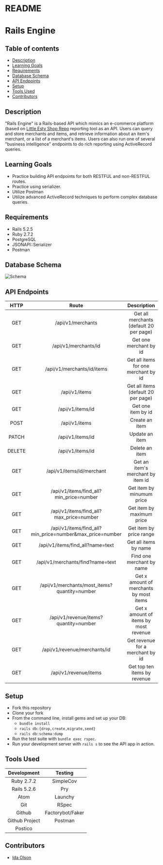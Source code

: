 # README

# Rails Engine

## Table of contents
* [Description](#description)
* [Learning Goals](#learning-goals)
* [Requirements](#requirements)
* [Database Schema](#database-schema)
* [API Endpoints](#api-endpoints)
* [Setup](#setup)
* [Tools Used](#tools-used)
* [Contributors](#contributors)

## Description

"Rails Engine" is a Rails-based API which mimics an e-commerce platform (based on [Little Esty Shop Repo](https://github.com/idaolson/little-esty-shop-bulk-discounts) reporting tool as an API. Users can query and store merchants and items, and retrieve information about an item's merchant, or a list of a merchant's items. Users can also run one of several "business intelligence" endpoints to do rich reporting using ActiveRecord queries.

## Learning Goals
- Practice building API endpoints for both RESTFUL and non-RESTFUL routes.
- Practice using serializer.
- Utilize Postman
- Utilize advanced ActiveRecord techniques to perform complex database queries.

## Requirements
- Rails 5.2.5
- Ruby 2.7.2
- PostgreSQL
- JSONAPI::Serializer
- Postman

## Database Schema
![Schema](https://user-images.githubusercontent.com/72399033/134418403-99e1a24c-11fb-442c-a682-01e86095ba7d.png)

## API Endpoints

|   HTTP   |                        Route                              |                     Description                      |
| :-------:| :-------------------------------------------------------: | :--------------------------------------------------: |
| GET      | /api/v1/merchants	                                      | Get all merchants (default 20 per page)              |
| GET      | /api/v1/merchants/id	                                   | Get one merchant by id                               |   
| GET      | /api/v1/merchants/id/items                                | Get all items for one merchant by id                 |
| GET      | /api/v1/items                                             | Get all items (default 20 per page)                  |
| GET      | /api/v1/items/id                                          | Get one item by id                                   |
| POST     | /api/v1/items                                             | Create an item                                       |
| PATCH    | /api/v1/items/id                                          | Update an item                                       |
| DELETE   | /api/v1/items/id                                          | Delete an item                                       |
| GET      | /api/v1/items/id/merchant                                 | Get an item's merchant by item id                    |
| GET      | /api/v1/items/find_all?min_price=number                   | Get item by minumum price                            |
| GET      | /api/v1/items/find_all?max_price=number                   | Get item by maximum price                            |
| GET      | /api/v1/items/find_all?min_price=number&max_price=number  | Get item by price range                              |
| GET      | /api/v1/items/find_all?name=text                          | Get all items by name                                |
| GET      | /api/v1/merchants/find?name=text                          | Find one merchant by name                            |
| GET      | /api/v1/merchants/most_items?quantity=number              | Get x amount of merchants by most items              |
| GET      | /api/v1/revenue/items?quantity=number                     | Get x amount of items by most revenue                |
| GET      | /api/v1/revenue/merchants/id                              | Get revenue for a merchant by id                     |
| GET      | /api/v1/revenue/items                                     | Get top ten items by revenue                         |

## Setup
* Fork this repository
* Clone your fork
* From the command line, install gems and set up your DB:
    * `bundle install`
    * `rails db:{drop,create,migrate,seed}`
    * `rails db:schema:dump`
* Run the test suite with `bundle exec rspec`.
* Run your development server with `rails s` to see the API app in action.

## Tools Used

| Development    |  Testing             |
| :-------------:| :-------------------:|
| Ruby 2.7.2     | SimpleCov            |
| Rails 5.2.6    | Pry                  |
| Atom           | Launchy              |
| Git            | RSpec                |
| Github         | Factorybot/Faker     |
| Github Project | Postman              |
| Postico        |                      |


## Contributors

- [Ida Olson](https://www.linkedin.com/in/idaolson/)
